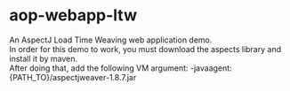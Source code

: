 # aop-webapp-ltw
An AspectJ Load Time Weaving web application demo.<br>
In order for this demo to work, you must download the aspects library and install it by maven.<br>
After doing that, add the following VM argument: -javaagent:{PATH_TO}/aspectjweaver-1.8.7.jar


